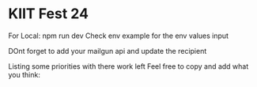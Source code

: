 # KIIT Fest 24

For Local:
npm run dev
Check env example for the env values input

DOnt forget to add your mailgun api and update the recipient

Listing some priorities with there work left Feel free to copy and add what you think:
